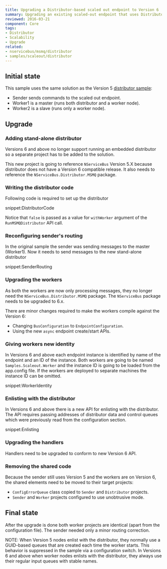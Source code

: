 ```yaml
---
title: Upgrading a Distributor-based scaled out endpoint to Version 6
summary: Upgrading an existing scaled-out endpoint that uses Distributor to version 6 of NServiceBus
reviewed: 2016-03-21
component: Core
tags:
- Distributor
- Scalability
- Upgrade
related:
- nservicebus/msmq/distributor
- samples/scaleout/distributor
---
```


## Initial state

This sample uses the same solution as the Version 5 [distributor sample](/samples/scaleout/distributor):

 * Sender sends commands to the scaled out endpoint.
 * Worker1 is a master (runs both distributor and a worker node).
 * Worker2 is a slave (runs only a worker node).


## Upgrade


### Adding stand-alone distributor

Versions 6 and above no longer support running an embedded distributor so a separate project has to be added to the solution.

This new project is going to reference `NServiceBus` Version 5.X because distributor does not have a Version 6 compatible release. It also needs to reference the `NServiceBus.Distributor.MSMQ` package.


### Writing the distributor code

Following code is required to set up the distributor

snippet:DistributorCode

Notice that `false` is passed as a value for `withWorker` argument of the `RunMSMQDistributor` API call.


### Reconfiguring sender's routing

In the original sample the sender was sending messages to the master (Worker1). Now it needs to send messages to the new stand-alone distributor

snippet:SenderRouting


### Upgrading the workers

As both the workers are now only processing messages, they no longer need the `NServiceBus.Distributor.MSMQ` package. The `NServiceBus` package needs to be upgraded to 6.x.

There are minor changes required to make the workers compile against the Version 6:

 * Changing `BusConfiguration` to `EndpointConfiguration`.
 * Using the new `async` endpoint create/start APIs.


### Giving workers new identity

In Versions 6 and above each endpoint instance is identified by name of the endpoint and an ID of the instance. Both workers are going to be named `Samples.Scaleout.Worker` and the instance ID is going to be loaded from the app.config file. If the workers are deployed to separate machines the instance ID can be omitted.

snippet:WorkerIdentity


### Enlisting with the distributor

In Versions 6 and above there is a new API for enlisting with the distributor. The API requires passing addresses of distributor data and control queues which were previously read from the configuration section.

snippet:Enlisting


### Upgrading the handlers

Handlers need to be upgraded to conform to new Version 6 API.


### Removing the shared code

Because the sender still uses Version 5 and the workers are on Version 6, the shared elements need to be moved to their target projects:

 * `ConfigErrorQueue` class copied to `Sender` and `Distributor` projects.
 * `Sender` and `Worker` projects configured to use unobtrusive mode.


## Final state

After the upgrade is done both worker projects are identical (apart from the configuration file). The sender needed only a minor routing correction.

NOTE: When Version 5 nodes enlist with the distributor, they normally use a GUID-based queues that are created each time the worker starts. This behavior is suppressed in the sample via a configuration switch. In Versions 6 and above when worker nodes enlists with the distributor, they always use their regular input queues with stable names. 